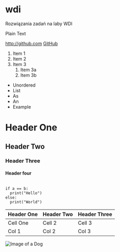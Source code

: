# wdi
Rozwiązania zadań na laby WDI

Plain Text

http://github.com
[GitHub](http://github.com)

1. Item 1
1. Item 2
1. Item 3
   1. Item 3a
   1. Item 3b

* Unordered
* List
* As
* An
* Example

# Header One

## Header Two

### Header Three

#### Header four

````

if a == b:
  print("Hello")
else:
  print("World")

````

Header One | Header Two | Header Three
---------------------|-------------------|-----------------
Cell One | Cell 2 | Cell 3
Col 1 | Col 2 | Col 3

![Image of a Dog](https://hips.hearstapps.com/hmg-prod.s3.amazonaws.com/images/dog-puppy-on-garden-royalty-free-image-1586966191.jpg?crop=1.00xw:0.669xh;0,0.190xh&resize=1200:*)